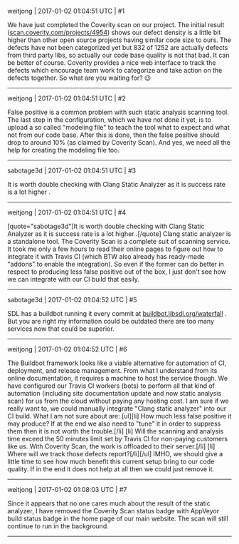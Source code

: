 weitjong | 2017-01-02 01:04:51 UTC | #1

We have just completed the Coverity scan on our project. The initial result ([scan.coverity.com/projects/4954](https://scan.coverity.com/projects/4954)) shows our defect density is a little bit higher than other open source projects having similar code size to ours. The defects have not been categorized yet but 832 of 1252 are actually defects from third party libs, so actually our code base quality is not that bad. It can be better of course. Coverity provides a nice web interface to track the defects which encourage team work to categorize and take action on the defects together. So what are you waiting for?  :wink:

-------------------------

weitjong | 2017-01-02 01:04:51 UTC | #2

False positive is a common problem with such static analysis scanning tool. The last step in the configuration, which we have not done it yet, is to upload a so called "modeling file" to teach the tool what to expect and what not from our code base. After this is done, then the false positive should drop to around 10% (as claimed by Coverity Scan). And yes, we need all the help for creating the modeling file too.

-------------------------

sabotage3d | 2017-01-02 01:04:51 UTC | #3

It is worth double checking with Clang Static Analyzer as it is success rate is a lot higher .

-------------------------

weitjong | 2017-01-02 01:04:51 UTC | #4

[quote="sabotage3d"]It is worth double checking with Clang Static Analyzer as it is success rate is a lot higher .[/quote]
Clang static analyzer is a standalone tool. The Coverity Scan is a complete suit of scanning service. It took me only a few hours to read their online pages to figure out how to integrate it with Travis CI (which BTW also already has ready-made "addons" to enable the integration). So even if the former can do better in respect to producing less false positive out of the box, I just don't see how we can integrate with our CI build that easily.

-------------------------

sabotage3d | 2017-01-02 01:04:52 UTC | #5

SDL has a buildbot running it every commit at [buildbot.libsdl.org/waterfall](https://buildbot.libsdl.org/waterfall) .
But you are right my information could be outdated there are too many services now that could be superior.

-------------------------

weitjong | 2017-01-02 01:04:52 UTC | #6

The Buildbot framework looks like a viable alternative for automation of CI, deployment, and release management. From what I understand from its online documentation, it requires a machine to host the service though. We have configured our Travis CI workers (bots) to perform all that kind of automation (including site documentation update and now static analysis scan) for us from the cloud without paying any hosting cost. I am sure if we really want to, we could manually integrate "Clang static analyzer" into our CI build. What I am not sure about are:
[ul][li] How much less false positive it may produce? If at the end we also need to "tune" it in order to suppress them then it is not worth the trouble.[/li]
[li] Will the scanning and analysis time exceed the 50 minutes limit set by Travis CI for non-paying customers like us. With Coverity Scan, the work is offloaded to their server.[/li]
[li] Where will we track those defects report?[/li][/ul]
IMHO, we should give a little time to see how much benefit this current setup bring to our code quality. If in the end it does not help at all then we could just remove it.

-------------------------

weitjong | 2017-01-02 01:08:03 UTC | #7

Since it appears that no one cares much about the result of the static analyzer, I have removed the Coverity Scan status badge with AppVeyor build status badge in the home page of our main website. The scan will still continue to run in the background.

-------------------------

